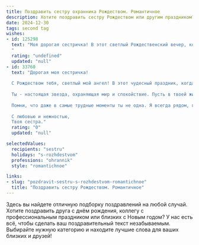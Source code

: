 ```yaml
---
title: Поздравить сестру охранника Рождеством. Романтичное
description: Хотите поздравить сестру Рождеством или другим праздником? Наш ИИ создаст незабываемое поздравление, а вы обязательно выделитесь среди других.  
date: 2024-12-30
tags: second tag
wishes:
- id: 125298
  text: "Моя дорогая сестричка! В этот светлый Рождественский вечер, когда звезды светят особенно ярко, я хочу пожелать тебе самого большого счастья, любви и спокойствия.  Пусть твоя жизнь, как и Рождественская ночь, будет наполнена волшебством и теплом.  Пусть твой путь, даже такой непростой, как работа охранника, будет освещен надеждой и верностью, а сердце —  любовью, которая согревает сильнее любого огня.  С Рождеством!
  "
  rating: "undefined"
  updated: "null"
- id: 33760
  text: "Дорогая моя сестричка!
  
  С Рождеством тебя, светлый мой ангел! В этот чудесный праздник, когда чудеса становятся явью, хочу пожелать тебе, чтобы душа твоя светилась радостью, а любовь согревала сердце.
  
  Ты - настоящая звезда, охраняющая мир и спокойствие. Пусть в твоей жизни всегда будут только самые яркие мгновения, словно снежинки на рождественской величественной земле. Пусть каждое утро начинается с улыбки, а каждый вечер - с уверенности в том, что впереди нас ждут только счастье и достаток.
  
  Помни, что даже в самые трудные моменты ты не одна. Я всегда рядом, готова поддержать и вдохновить. Пусть мои слова будут для тебя как звезда, светящая в ночи, и веди тебя по пути любви и гармонии.
  
  С любовью и нежностью,
  Твоя сестра."
  rating: "0"
  updated: "null"

selectedValues:
  recipients: "sestru"
  holidays: "s-rozhdestvom"
  professions: "ohrannik"
  style: "romantichnoe"

links:
- slug: "pozdravit-sestru-s-rozhdestvom-romantichnoe"
  title: "Поздравить сестру Рождеством. Романтичное"
---
```


Здесь вы найдете отличную подборку поздравлений на любой случай. 
Хотите поздравить друга с днём рождения, коллегу с профессиональным праздником или близких с Новым годом? У нас есть всё, чтобы сделать ваш поздравительный текст незабываемым. Выбирайте нужную категорию и находите лучшие слова для ваших близких и друзей!
